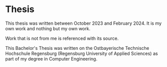 # Thesis

This thesis was written between October 2023 and February 2024. It is my own work and nothing but my own work.

Work that is not from me is referenced with its source.

This Bachelor's Thesis was written on the Ostbayerische Technische Hochschule Regensburg (Regensburg University of Applied Sciences) as part of my degree in Computer Engineering.
